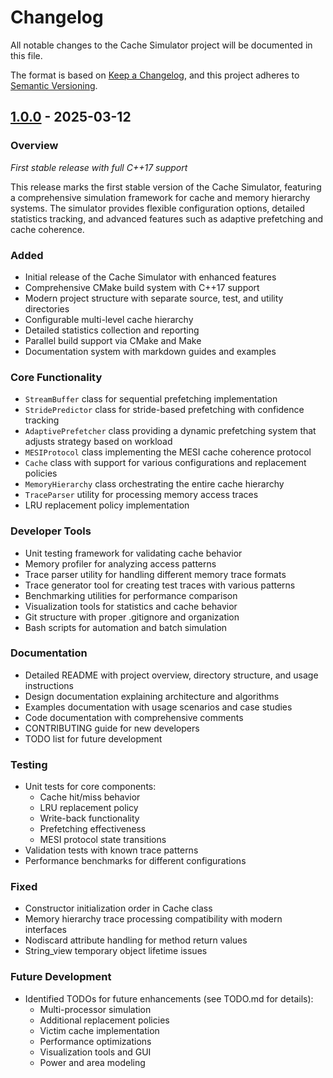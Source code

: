 # Changelog

All notable changes to the Cache Simulator project will be documented in this file.

The format is based on [Keep a Changelog](https://keepachangelog.com/en/1.0.0/),
and this project adheres to [Semantic Versioning](https://semver.org/spec/v2.0.0.html).

## [1.0.0] - 2025-03-12

### Overview
*First stable release with full C++17 support*

This release marks the first stable version of the Cache Simulator, featuring a comprehensive simulation framework for cache and memory hierarchy systems. The simulator provides flexible configuration options, detailed statistics tracking, and advanced features such as adaptive prefetching and cache coherence.

### Added
- Initial release of the Cache Simulator with enhanced features
- Comprehensive CMake build system with C++17 support
- Modern project structure with separate source, test, and utility directories
- Configurable multi-level cache hierarchy
- Detailed statistics collection and reporting
- Parallel build support via CMake and Make
- Documentation system with markdown guides and examples

### Core Functionality
- `StreamBuffer` class for sequential prefetching implementation
- `StridePredictor` class for stride-based prefetching with confidence tracking
- `AdaptivePrefetcher` class providing a dynamic prefetching system that adjusts strategy based on workload
- `MESIProtocol` class implementing the MESI cache coherence protocol
- `Cache` class with support for various configurations and replacement policies
- `MemoryHierarchy` class orchestrating the entire cache hierarchy
- `TraceParser` utility for processing memory access traces
- LRU replacement policy implementation

### Developer Tools
- Unit testing framework for validating cache behavior
- Memory profiler for analyzing access patterns
- Trace parser utility for handling different memory trace formats
- Trace generator tool for creating test traces with various patterns
- Benchmarking utilities for performance comparison
- Visualization tools for statistics and cache behavior
- Git structure with proper .gitignore and organization
- Bash scripts for automation and batch simulation

### Documentation
- Detailed README with project overview, directory structure, and usage instructions
- Design documentation explaining architecture and algorithms
- Examples documentation with usage scenarios and case studies
- Code documentation with comprehensive comments
- CONTRIBUTING guide for new developers
- TODO list for future development

### Testing
- Unit tests for core components:
  - Cache hit/miss behavior
  - LRU replacement policy
  - Write-back functionality
  - Prefetching effectiveness
  - MESI protocol state transitions
- Validation tests with known trace patterns
- Performance benchmarks for different configurations

### Fixed
- Constructor initialization order in Cache class
- Memory hierarchy trace processing compatibility with modern interfaces
- Nodiscard attribute handling for method return values
- String_view temporary object lifetime issues

### Future Development
- Identified TODOs for future enhancements (see TODO.md for details):
  - Multi-processor simulation
  - Additional replacement policies
  - Victim cache implementation
  - Performance optimizations
  - Visualization tools and GUI
  - Power and area modeling

[1.0.0]: https://github.com/muditbhargava66/cache-simulator/releases/tag/v1.0.0